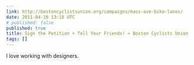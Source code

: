 ```yaml
---
link: http://bostoncyclistsunion.org/campaigns/mass-ave-bike-lanes/
date: 2011-04-10 13:18 UTC
# published: false
published: true
title: Sign the Petition + Tell Your Friends! « Boston Cyclists Union
tags: []
---
```


I love working with designers.
